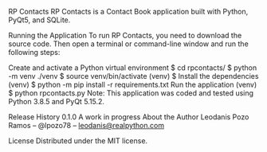 RP Contacts
RP Contacts is a Contact Book application built with Python, PyQt5, and SQLite.

Running the Application
To run RP Contacts, you need to download the source code. Then open a terminal or command-line window and run the following steps:

Create and activate a Python virtual environment
$ cd rpcontacts/
$ python -m venv ./venv
$ source venv/bin/activate
(venv) $
Install the dependencies
(venv) $ python -m pip install -r requirements.txt
Run the application
(venv) $ python rpcontacts.py
Note: This application was coded and tested using Python 3.8.5 and PyQt 5.15.2.

Release History
0.1.0
A work in progress
About the Author
Leodanis Pozo Ramos – @lpozo78 – leodanis@realpython.com

License
Distributed under the MIT license.